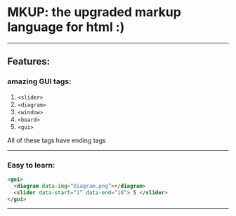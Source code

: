 # MKUP: the upgraded markup language for html :)

***

## Features:

### amazing GUI tags:

1) `<slider>`
2) `<diagram>`
3) `<window>`
4) `<board>`
5) `<gui>`

All of these tags have ending tags

***

### Easy to learn:

```html
<gui>
  <diagram data-img=“Diagram.png”></diagram>
  <slider data-start=“1” data-end=“10”> 5 </slider>
</gui>
```

***
